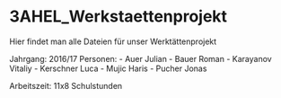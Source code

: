 # 3AHEL_Werkstaettenprojekt
Hier findet man alle Dateien für unser Werktättenprojekt

Jahrgang: 2016/17
Personen:
	- Auer Julian
	- Bauer Roman
	- Karayanov Vitaliy
	- Kerschner Luca
	- Mujic Haris
	- Pucher Jonas

Arbeitszeit: 11x8 Schulstunden
